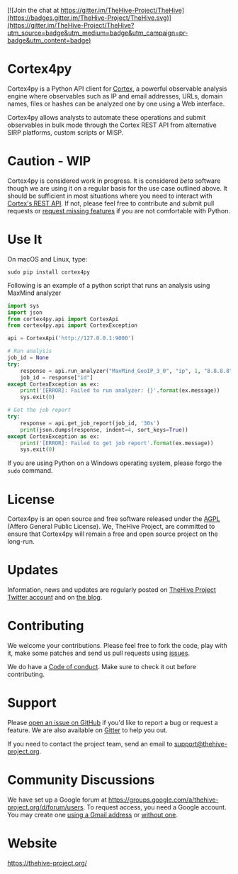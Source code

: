 [![Join the chat at https://gitter.im/TheHive-Project/TheHive](https://badges.gitter.im/TheHive-Project/TheHive.svg)](https://gitter.im/TheHive-Project/TheHive?utm_source=badge&utm_medium=badge&utm_campaign=pr-badge&utm_content=badge)


# Cortex4py
Cortex4py is a Python API client for [Cortex](https://thehive-project.org/), a powerful observable analysis engine where observables such as IP and email addresses, URLs, domain names, files or hashes can be analyzed one by one using a Web interface.

Cortex4py allows analysts to automate these operations and submit observables in bulk mode through the Cortex REST API from alternative SIRP platforms, custom scripts or MISP.

# Caution - WIP
Cortex4py is considered work in progress. It is considered *beta* software though we are using it on a regular basis for the use case outlined above. It should be sufficient in most situations where you need to interact with [Cortex's REST API](https://github.com/CERT-BDF/CortexDocs/blob/master/api/README.md). If not, please feel free to contribute and submit pull requests or [request missing features](https://github.com/CERT-BDF/Cortex4py/issues/new) if you are not comfortable with Python.

# Use It
On macOS and Linux, type:
```
sudo pip install cortex4py
```

Following is an example of a python script that runs an analysis using MaxMind analyzer

```python
import sys
import json
from cortex4py.api import CortexApi
from cortex4py.api import CortexException

api = CortexApi('http://127.0.0.1:9000')

# Run analysis
job_id = None
try:
    response = api.run_analyzer("MaxMind_GeoIP_3_0", "ip", 1, "8.8.8.8")
    job_id = response["id"]
except CortexException as ex:
    print('[ERROR]: Failed to run analyzer: {}'.format(ex.message))
    sys.exit(0)

# Get the job report
try:
    response = api.get_job_report(job_id, '30s')
    print(json.dumps(response, indent=4, sort_keys=True))
except CortexException as ex:
    print('[ERROR]: Failed to get job report'.format(ex.message))
    sys.exit(0)
```

If you are using Python on a Windows operating system, please forgo the `sudo` command.

# License
Cortex4py is an open source and free software released under the [AGPL](https://github.com/CERT-BDF/Cortex4py/blob/master/LICENSE) (Affero General Public License). We, TheHive Project, are committed to ensure that Cortex4py will remain a free and open source project on the long-run.

# Updates
Information, news and updates are regularly posted on [TheHive Project Twitter account](https://twitter.com/thehive_project) and on [the blog](https://blog.thehive-project.org/).

# Contributing
We welcome your contributions. Please feel free to fork the code, play with it, make some patches and send us pull requests using [issues](https://github.com/CERT-BDF/Cortex4py/issues).

We do have a [Code of conduct](code_of_conduct.md). Make sure to check it out before contributing.

# Support
Please [open an issue on GitHub](https://github.com/CERT-BDF/Cortex4py/issues/new) if you'd like to report a bug or request a feature. We are also available on [Gitter](https://gitter.im/TheHive-Project/TheHive) to help you out.

If you need to contact the project team, send an email to <support@thehive-project.org>.

# Community Discussions
We have set up a Google forum at <https://groups.google.com/a/thehive-project.org/d/forum/users>. To request access, you need a Google account. You may create one [using a Gmail address](https://accounts.google.com/SignUp?hl=en) or [without one](https://accounts.google.com/SignUpWithoutGmail?hl=en).

# Website
<https://thehive-project.org/>
